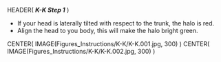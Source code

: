 HEADER( *__K-K Step 1__* )

- If your head is laterally tilted with respect to the trunk, the halo is red.
- Align the head to you body, this will make the halo bright green.

CENTER( IMAGE(Figures_Instructions/K-K/K-K.001.jpg, 300)  )
CENTER( IMAGE(Figures_Instructions/K-K/K-K.002.jpg, 300) )

